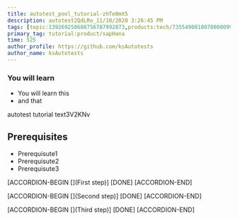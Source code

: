 ```yaml
---
title: autotest_pool_tutorial-zhTe0mX5
description: autotest2QdLRo_11/10/2020 3:26:45 PM
tags: [topic:139269250608756787992873,products:tech/73554900100700000996,tutorial:experience/advanced]
primary_tag: tutorial:product/sapHana
time: 525
author_profile: https://github.com/ksAutotests
author_name: ksAutotests
---
```

### You will learn
- You will learn this
- and that

autotest tutorial text3V2KNv

## Prerequisites
- Prerequisute1
- Prerequisute2
- Prerequisute3

[ACCORDION-BEGIN [](First step)]
[DONE]
[ACCORDION-END]

[ACCORDION-BEGIN [](Second step)]
[DONE]
[ACCORDION-END]

[ACCORDION-BEGIN [](Third step)]
[DONE]
[ACCORDION-END]

